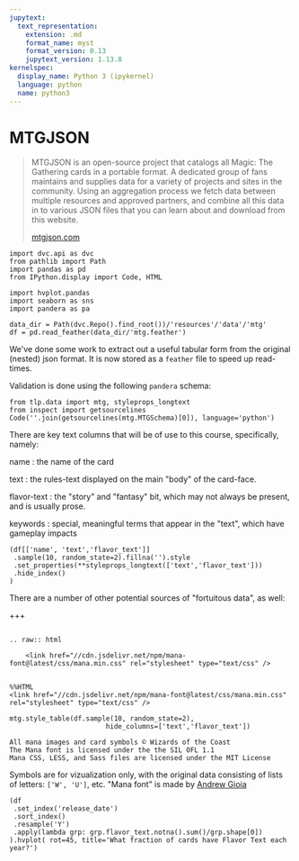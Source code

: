 ```yaml
---
jupytext:
  text_representation:
    extension: .md
    format_name: myst
    format_version: 0.13
    jupytext_version: 1.13.8
kernelspec:
  display_name: Python 3 (ipykernel)
  language: python
  name: python3
---
```


# MTGJSON

> MTGJSON is an open-source project that catalogs all Magic: The Gathering cards in a portable format. A dedicated group of fans maintains and supplies data for a variety of projects and sites in the community. Using an aggregation process we fetch data between multiple resources and approved partners, and combine all this data in to various JSON files that you can learn about and download from this website.
>
> [mtgjson.com](mtgjson.com)

```{code-cell}
import dvc.api as dvc
from pathlib import Path
import pandas as pd
from IPython.display import Code, HTML

import hvplot.pandas
import seaborn as sns
import pandera as pa

data_dir = Path(dvc.Repo().find_root())/'resources'/'data'/'mtg'
df = pd.read_feather(data_dir/'mtg.feather')
```

We've done some work to extract out a useful tabular form from the original (nested) json format. It is now stored as a `feather` file to speed up read-times. 

Validation is done using the following `pandera` schema:

```{code-cell}
from tlp.data import mtg, styleprops_longtext
from inspect import getsourcelines
Code(''.join(getsourcelines(mtg.MTGSchema)[0]), language='python')
```

There are key text columns that will be of use to this course, specifically, namely: 

name
: the name of the card

text
:  the rules-text displayed on the main "body" of the card-face. 

flavor-text
:  the "story" and "fantasy" bit, which may not always be present, and is usually prose. 

keywords
:  special, meaningful terms that appear in the "text", which have gameplay impacts

```{code-cell}
(df[['name', 'text','flavor_text']]
 .sample(10, random_state=2).fillna('').style
 .set_properties(**styleprops_longtext(['text','flavor_text']))
 .hide_index()
)
```

There are a number of other potential sources of "fortuitous data", as well:

+++

```{eval-rst}

.. raw:: html

    <link href="//cdn.jsdelivr.net/npm/mana-font@latest/css/mana.min.css" rel="stylesheet" type="text/css" />
    
```

```{code-cell}
%%HTML
<link href="//cdn.jsdelivr.net/npm/mana-font@latest/css/mana.min.css" rel="stylesheet" type="text/css" />
```

```{code-cell}
mtg.style_table(df.sample(10, random_state=2),
                        hide_columns=['text','flavor_text'])
```

```{margin}
All mana images and card symbols © Wizards of the Coast
The Mana font is licensed under the the SIL OFL 1.1
Mana CSS, LESS, and Sass files are licensed under the MIT License
```

Symbols are for vizualization only, with the original data consisting of lists of letters: `['W', 'U']`, etc. 
"Mana font" is made by [Andrew Gioia](https://mana.andrewgioia.com/index.html)

```{code-cell}
(df
 .set_index('release_date')
 .sort_index()
 .resample('Y')
 .apply(lambda grp: grp.flavor_text.notna().sum()/grp.shape[0])
).hvplot( rot=45, title='What fraction of cards have Flavor Text each year?')
```

```{code-cell}

```

